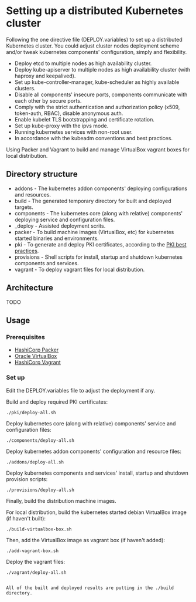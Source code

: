 # Setting up a distributed Kubernetes cluster

Following the one directive file (DEPLOY.variables) to set up a distributed Kubernetes cluster. You could adjust cluster nodes deployment scheme and/or tweak kubernetes components' configuration, simply and flexibility.

* Deploy etcd to multiple nodes as high availability cluster.
* Deploy kube-apiserver to multiple nodes as high availability cluster (with haproxy and keepalived).
* Set up kube-controller-manager, kube-scheduler as highly available clusters.
* Disable all components' insecure ports, components communicate with each other by secure ports.
* Comply with the strict authentication and authorization policy (x509, token-auth, RBAC), disable anonymous auth.
* Enable kubelet TLS bootstrapping and certificate rotation.
* Set up kube-proxy with the ipvs mode.
* Running kubernetes services with non-root user.
* In accordance with the kubeadm conventions and best practices.

Using Packer and Vagrant to build and manage VirtualBox vagrant boxes for local distribution.

## Directory structure

* addons - The kubernetes addon components' deploying configurations and resources.
* build - The generated temporary directory for built and deployed targets.
* components - The kubernetes core (along with relative) components' deploying service and configuration files.
* _deploy - Assisted deployment scrits.
* packer - To build machine images (VirtualBox, etc) for kubernetes started binaries and environments.
* pki - To generate and deploy PKI certificates, according to the [PKI best practices](https://kubernetes.io/docs/setup/best-practices/certificates/).
* provisions - Shell scripts for install, startup and shutdown kubernetes components and services.
* vagrant - To deploy vagrant files for local distribution.

## Architecture

TODO

## Usage

### Prerequisites

* [HashiCorp Packer](https://www.packer.io/downloads/)
* [Oracle VirtualBox](https://www.virtualbox.org/wiki/Downloads)
* [HashiCorp Vagrant](https://www.vagrantup.com/downloads.html)

### Set up

Edit the DEPLOY.variables file to adjust the deployment if any.

Build and deploy required PKI certificates:

```
./pki/deploy-all.sh
```

Deploy kubernetes core (along with relative) components' service and configuration files:

```
./components/deploy-all.sh
```

Deploy kubernetes addon components' configuration and resource files:

```
./addons/deploy-all.sh
```

Deploy kubernetes components and services' install, startup and shutdown provision scripts:

```
./provisions/deploy-all.sh
```

Finally, build the distribution machine images.

For local distribution, build the kubernetes started debian VirtualBox image (if haven't built):
```
./build-virtualbox-box.sh
```

Then, add the VirtualBox image as vagrant box (if haven't added):
```
./add-vagrant-box.sh
```

Deploy the vagrant files:
```
./vagrant/deploy-all.sh


All of the built and deployed results are putting in the ./build directory.
